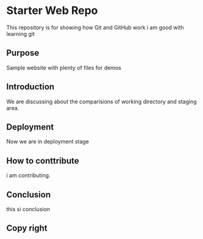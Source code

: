 # Starter Web Repo

This repository is for showing how Git and GitHub work
i am good with learning git


## Purpose

Sample website with plenty of files for demos

## Introduction
We are discussing about the comparisions of working directory and staging area.

## Deployment
Now we are in deployment stage

## How to conttribute
i am contributing.

## Conclusion
this si conclusion

## Copy right

